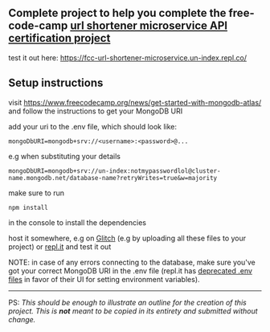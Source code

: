 ## Complete project to help you complete the free-code-camp [url shortener microservice API certification project](https://www.freecodecamp.org/learn/back-end-development-and-apis/back-end-development-and-apis-projects/url-shortener-microservice)

test it out here: https://fcc-url-shortener-microservice.un-index.repl.co/
## Setup instructions
visit https://www.freecodecamp.org/news/get-started-with-mongodb-atlas/ and follow the instructions to get your MongoDB URI

add your uri to the .env file, which should look like:

```
mongoDbURI=mongodb+srv://<username>:<password>@...
```
e.g when substituting your details
```
mongoDbURI=mongodb+srv://un-index:notmypasswordlol@cluster-name.mongodb.net/database-name?retryWrites=true&w=majority
```
make sure to run 
```
npm install
``` 
in the console to install the dependencies 
  
host it somewhere, e.g on [Glitch](https://glitch.com) (e.g by uploading all these files to your project) or [repl.it](https://replit.com/~) and test it out

NOTE: in case of any errors connecting to the database, make sure you've got your correct MongoDB URI in the .env file  (repl.it has [deprecated .env files](https://docs.replit.com/archive/secret-keys) in favor of their UI for setting environment variables).

___
PS: _This should be enough to illustrate an outline for the creation of this project. This is **not** meant to be copied in its entirety and submitted without change._
